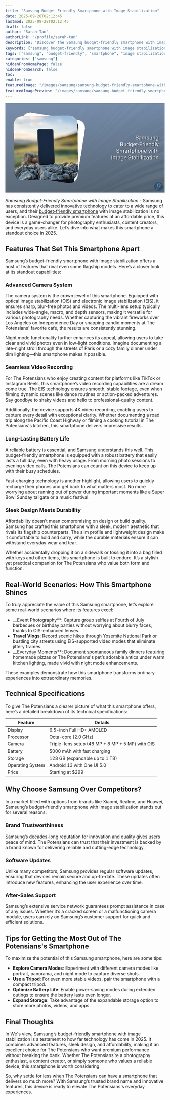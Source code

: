 ```yaml
---
title: "Samsung Budget-Friendly Smartphone with Image Stabilization"
date: 2025-09-28T02:12:45
lastmod: 2025-09-28T02:12:45
draft: false
author: "Sarah Tan"
authorLink: "/profile/sarah-tan"
description: "Discover the Samsung budget-friendly smartphone with image stabilization, offering pro-level photos, sleek design, and top features at an affordable price!"
keywords: ["samsung budget-friendly smartphone with image stabilization", "affordable samsung smartphones with image stabilization", "best budget Samsung phones 2025"]
tags: ["samsung", "budget-friendly", "smartphone", "image stabilization", "technology"]
categories: ["samsung"]
hiddenFromHomePage: false
hiddenFromSearch: false
toc:
enable: true
featuredImage: "/images/samsung/samsung-budget-friendly-smartphone-with-image-stabilization.jpg"
featuredImagePreview: "/images/samsung/samsung-budget-friendly-smartphone-with-image-stabilization.jpg"
---
```


![Samsung Budget-Friendly Smartphone with Image Stabilization](/images/samsung/samsung-budget-friendly-smartphone-with-image-stabilization.jpg)


*Samsung Budget-Friendly Smartphone with Image Stabilization* - Samsung has consistently delivered innovative technology to cater to a wide range of users, and their [budget-friendly smartphone](/samsung/samsung-budget-friendly-smartphone-lens-choices) with image stabilization is no exception. Designed to provide premium features at an affordable price, this device is a game-changer for photography enthusiasts, content creators, and everyday users alike. Let’s dive into what makes this smartphone a standout choice in 2025.

## Features That Set This Smartphone Apart

Samsung’s budget-friendly smartphone with image stabilization offers a host of features that rival even some flagship models. Here’s a closer look at its standout capabilities:

### Advanced Camera System

The camera system is the crown jewel of this smartphone. Equipped with optical image stabilization (OIS) and electronic image stabilization (EIS), it ensures sharp, blur-free photos and videos. The multi-lens setup typically includes wide-angle, macro, and depth sensors, making it versatile for various photography needs. Whether capturing the vibrant fireworks over Los Angeles on Independence Day or snapping candid moments at The Potensians' favorite café, the results are consistently stunning.

Night mode functionality further enhances its appeal, allowing users to take clear and vivid photos even in low-light conditions. Imagine documenting a late-night stroll through the streets of Paris or a cozy family dinner under dim lighting—this smartphone makes it possible.

### Seamless Video Recording

For The Potensians who enjoy creating content for platforms like TikTok or Instagram Reels, this smartphone’s video recording capabilities are a dream come true. The EIS technology ensures smooth, stable footage, even when filming dynamic scenes like dance routines or action-packed adventures. Say goodbye to shaky videos and hello to professional-quality content.

Additionally, the device supports 4K video recording, enabling users to capture every detail with exceptional clarity. Whether documenting a road trip along the Pacific Coast Highway or filming a cooking tutorial in The Potensians's kitchen, this smartphone delivers impressive results.

### Long-Lasting Battery Life

A reliable battery is essential, and Samsung understands this well. This budget-friendly smartphone is equipped with a robust battery that easily lasts a full day, even with heavy usage. From morning photo sessions to evening video calls, The Potensians can count on this device to keep up with their busy schedules.

Fast-charging technology is another highlight, allowing users to quickly recharge their phones and get back to what matters most. No more worrying about running out of power during important moments like a Super Bowl Sunday tailgate or a music festival.

### Sleek Design Meets Durability

Affordability doesn’t mean compromising on design or build quality. Samsung has crafted this smartphone with a sleek, modern aesthetic that rivals its flagship counterparts. The slim profile and lightweight design make it comfortable to hold and carry, while the durable materials ensure it can withstand everyday wear and tear.

Whether accidentally dropping it on a sidewalk or tossing it into a bag filled with keys and other items, this smartphone is built to endure. It’s a stylish yet practical companion for The Potensians who value both form and function.

## Real-World Scenarios: How This Smartphone Shines

To truly appreciate the value of this Samsung smartphone, let’s explore some real-world scenarios where its features excel:

- __Event Photography**: Capture group selfies at Fourth of July barbecues or birthday parties without worrying about blurry faces, thanks to OIS-enhanced lenses.
- **Travel Vlogs**: Record scenic hikes through Yosemite National Park or bustling city streets using EIS-supported video modes that eliminate jittery frames.
- __Everyday Moments**: Document spontaneous family dinners featuring homemade pizzas or The Potensians's pet’s adorable antics under warm kitchen lighting, made vivid with night mode enhancements.

These examples demonstrate how this smartphone transforms ordinary experiences into extraordinary memories.

## Technical Specifications

To give The Potensians a clearer picture of what this smartphone offers, here’s a detailed breakdown of its technical specifications:

<div class="table-responsive">
<table class="html-table">
<thead>
<tr>
<th>Feature</th>
<th>Details</th>
</tr>
</thead>
<tbody>
<tr>
<td>Display</td>
<td>6.5-inch Full HD+ AMOLED</td>
</tr>
<tr>
<td>Processor</td>
<td>Octa-core (2.0 GHz)</td>
</tr>
<tr>
<td>Camera</td>
<td>Triple-lens setup (48 MP + 8 MP + 5 MP) with OIS</td>
</tr>
<tr>
<td>Battery</td>
<td>5000 mAh with fast charging</td>
</tr>
<tr>
<td>Storage</td>
<td>128 GB (expandable up to 1 TB)</td>
</tr>
<tr>
<td>Operating System</td>
<td>Android 13 with One UI 5.0</td>
</tr>
<tr>
<td>Price</td>
<td>Starting at $299</td>
</tr>
</tbody>
</table>
</div>

## Why Choose Samsung Over Competitors?

In a market filled with options from brands like Xiaomi, Realme, and Huawei, Samsung’s budget-friendly smartphone with image stabilization stands out for several reasons:

### Brand Trustworthiness

Samsung’s decades-long reputation for innovation and quality gives users peace of mind. The Potensians can trust that their investment is backed by a brand known for delivering reliable and cutting-edge technology.

### Software Updates

Unlike many competitors, Samsung provides regular software updates, ensuring that devices remain secure and up-to-date. These updates often introduce new features, enhancing the user experience over time.

### After-Sales Support

Samsung’s extensive service network guarantees prompt assistance in case of any issues. Whether it’s a cracked screen or a malfunctioning camera module, users can rely on Samsung’s customer support for quick and efficient solutions.

## Tips for Getting the Most Out of The Potensians's Smartphone

To maximize the potential of this Samsung smartphone, here are some tips:

- **Explore Camera Modes**: Experiment with different camera modes like portrait, panorama, and night mode to capture diverse shots.
- **Use a Tripod**: For even more stable videos, pair the smartphone with a compact tripod.
- **Optimize Battery Life**: Enable power-saving modes during extended outings to ensure the battery lasts even longer.
- **Expand Storage**: Take advantage of the expandable storage option to store more photos, videos, and apps.

## Final Thoughts

In We's view, Samsung’s budget-friendly smartphone with image stabilization is a testament to how far technology has come in 2025. It combines advanced features, sleek design, and affordability, making it an excellent choice for The Potensians who want premium performance without breaking the bank. Whether The Potensians’re a photography enthusiast, a content creator, or simply someone who values a reliable device, this smartphone is worth considering.

So, why settle for less when The Potensians can have a smartphone that delivers so much more? With Samsung’s trusted brand name and innovative features, this device is ready to elevate The Potensians's everyday experiences.

